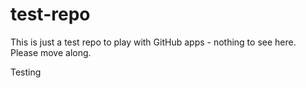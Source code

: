 # test-repo
This is just a test repo to play with GitHub apps - nothing to see here.
Please move along.

Testing 
